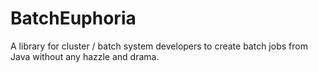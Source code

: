 # BatchEuphoria
A library for cluster / batch system developers to create batch jobs from Java without any hazzle and drama.
